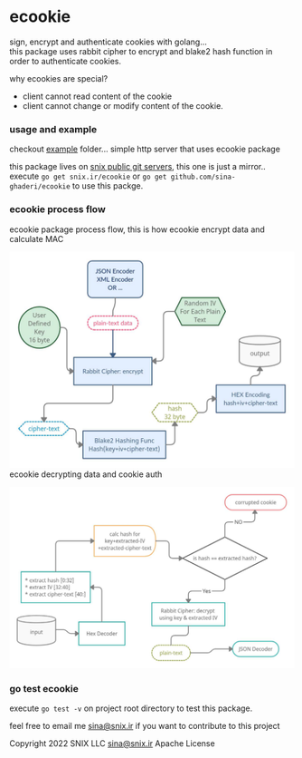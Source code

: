 # ecookie
sign, encrypt and authenticate cookies with golang...   
this package uses rabbit cipher to encrypt and blake2 hash function in order to authenticate cookies.

why ecookies are special? 
- client cannot read content of the cookie
- client cannot change or modify content of the cookie.

### usage and example
checkout [example](_example/) folder... simple http server that uses ecookie package   

this package lives on [snix public git servers](https://git.snix.ir/), this one is just a mirror..  
execute `go get snix.ir/ecookie` or `go get github.com/sina-ghaderi/ecookie` to use this packge.


### ecookie process flow
ecookie package process flow, this is how ecookie encrypt data and calculate MAC  

![Encrypt](encrypt.jpg)  
ecookie decrypting data and cookie auth 

![Decrypt](decrypt.jpg)  

### go test ecookie 
execute `go test -v` on project root directory to test this package.

feel free to email me sina@snix.ir if you want to contribute to this project

Copyright 2022 SNIX LLC sina@snix.ir Apache License
